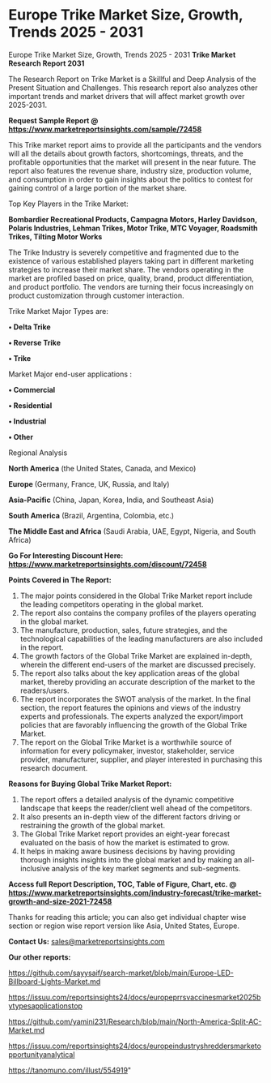 # Europe Trike Market Size, Growth, Trends 2025 - 2031
 Europe Trike Market Size, Growth, Trends 2025 - 2031
<strong>Trike Market Research Report 2031</strong>

The Research Report on Trike Market is a Skillful and Deep Analysis of the Present Situation and Challenges. This research report also analyzes other important trends and market drivers that will affect market growth over 2025-2031.

<strong>Request Sample Report @ <a href=https://www.marketreportsinsights.com/sample/72458>https://www.marketreportsinsights.com/sample/72458</a></strong>

This Trike market report aims to provide all the participants and the vendors will all the details about growth factors, shortcomings, threats, and the profitable opportunities that the market will present in the near future. The report also features the revenue share, industry size, production volume, and consumption in order to gain insights about the politics to contest for gaining control of a large portion of the market share.

Top Key Players in the Trike Market:

<strong>Bombardier Recreational Products, Campagna Motors, Harley Davidson, Polaris Industries, Lehman Trikes, Motor Trike, MTC Voyager, Roadsmith Trikes, Tilting Motor Works</strong>

The Trike Industry is severely competitive and fragmented due to the existence of various established players taking part in different marketing strategies to increase their market share. The vendors operating in the market are profiled based on price, quality, brand, product differentiation, and product portfolio. The vendors are turning their focus increasingly on product customization through customer interaction.

Trike Market Major Types are:

<strong>• Delta Trike

• Reverse Trike

• Trike</strong>

Market Major end-user applications :

<strong>• Commercial

• Residential

• Industrial

• Other</strong>

Regional Analysis

</u><strong><b>North America</b></strong> (the United States, Canada, and Mexico)

<strong><b>Europe </b></strong>(Germany, France, UK, Russia, and Italy)

<strong><b>Asia-Pacific</b></strong> (China, Japan, Korea, India, and Southeast Asia)

<strong><b>South America</b></strong> (Brazil, Argentina, Colombia, etc.)

<strong><b>The Middle East and Africa</b></strong> (Saudi Arabia, UAE, Egypt, Nigeria, and South Africa)

<strong>Go For Interesting Discount Here: <a href=https://www.marketreportsinsights.com/discount/72458>https://www.marketreportsinsights.com/discount/72458</a></strong>

<strong>Points Covered in The Report:</strong>
<ol>
  <li>The major points considered in the Global Trike Market report include the leading competitors operating in the global market.</li>
  <li>The report also contains the company profiles of the players operating in the global market.</li>
  <li>The manufacture, production, sales, future strategies, and the technological capabilities of the leading manufacturers are also included in the report.</li>
  <li>The growth factors of the Global Trike Market are explained in-depth, wherein the different end-users of the market are discussed precisely.</li>
  <li>The report also talks about the key application areas of the global market, thereby providing an accurate description of the market to the readers/users.</li>
  <li>The report incorporates the SWOT analysis of the market. In the final section, the report features the opinions and views of the industry experts and professionals. The experts analyzed the export/import policies that are favorably influencing the growth of the Global Trike Market.</li>
  <li>The report on the Global Trike Market is a worthwhile source of information for every policymaker, investor, stakeholder, service provider, manufacturer, supplier, and player interested in purchasing this research document.</li>
</ol>
<strong>Reasons for Buying Global Trike Market Report:</strong>

<ol>
  <li>The report offers a detailed analysis of the dynamic competitive landscape that keeps the reader/client well ahead of the competitors.</li>
  <li>It also presents an in-depth view of the different factors driving or restraining the growth of the global market.</li>
  <li>The Global Trike Market report provides an eight-year forecast evaluated on the basis of how the market is estimated to grow.</li>
  <li>It helps in making aware business decisions by having providing thorough insights insights into the global market and by making an all-inclusive analysis of the key market segments and sub-segments.</li>
</ol>
<strong>Access full Report Description, TOC, Table of Figure, Chart, etc. @ <a href=https://www.marketreportsinsights.com/industry-forecast/trike-market-growth-and-size-2021-72458>https://www.marketreportsinsights.com/industry-forecast/trike-market-growth-and-size-2021-72458</a></strong>


Thanks for reading this article; you can also get individual chapter wise section or region wise report version like Asia, United States, Europe.

<strong>Contact Us:</strong>
sales@marketreportsinsights.com

<strong>Our other reports:</strong>

<a href=https://github.com/sayysaif/search-market/blob/main/Europe-LED-Billboard-Lights-Market.md>https://github.com/sayysaif/search-market/blob/main/Europe-LED-Billboard-Lights-Market.md</a>

<a href=https://issuu.com/reportsinsights24/docs/europeprrsvaccinesmarket2025bytypesapplicationstop>https://issuu.com/reportsinsights24/docs/europeprrsvaccinesmarket2025bytypesapplicationstop</a>

<a href=https://github.com/yamini231/Research/blob/main/North-America-Split-AC-Market.md>https://github.com/yamini231/Research/blob/main/North-America-Split-AC-Market.md</a>

<a href=https://issuu.com/reportsinsights24/docs/europeindustryshreddersmarketopportunityanalytical>https://issuu.com/reportsinsights24/docs/europeindustryshreddersmarketopportunityanalytical</a>

<a href=https://tanomuno.com/illust/554919>https://tanomuno.com/illust/554919</a>"
